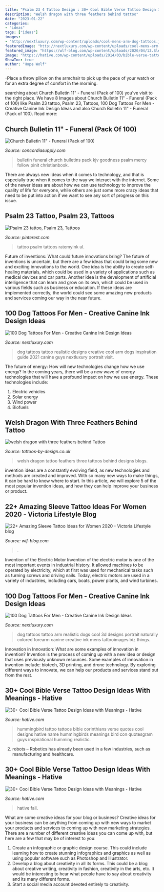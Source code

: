 ```yaml
---
title: "Psalm 23 4 Tattoo Design : 30+ Cool Bible Verse Tattoo Design Ideas With Meanings"
description: "Welsh dragon with three feathers behind tattoo"
date: "2023-01-22"
categories:
- "ideas"
tags: ["ideas"]
images:
- "http://nextluxury.com/wp-content/uploads/cool-mens-arm-dog-tattoos.jpg"
featuredImage: "http://nextluxury.com/wp-content/uploads/cool-mens-arm-dog-tattoos.jpg"
featured_image: "https://wlf-blog.com/wp-content/uploads/2020/04/13.SleeveTattoo.22.jpg"
image: "https://hative.com/wp-content/uploads/2014/03/bible-verse-tattoos/29-2-corinthians-7-14-hummingbird.jpg"
ShowToc: true
author: "Hope Wolf"
---
```



-Place a throw pillow on the armchair to pick up the pace of your watch or for an extra degree of comfort in the morning.

	

		
searching about Church Bulletin 11&quot; - Funeral (Pack of 100) you've visit to the right place. We have 8 Images about Church Bulletin 11&quot; - Funeral (Pack of 100) like Psalm 23 tattoo, Psalm 23, Tattoos, 100 Dog Tattoos For Men - Creative Canine Ink Design Ideas and also Church Bulletin 11&quot; - Funeral (Pack of 100). Read more:
		
    
## Church Bulletin 11&quot; - Funeral (Pack Of 100)

<img loading=lazy src="https://www.concordiasupply.com/sca/U2238-media-01.jpg?resizeid=3&amp;resizeh=600&amp;resizew=600" onerror="this.onerror=null;this.src='https://tse3.mm.bing.net/th?id=OIP.gq2nrcQp7qj0YlX92CtSKgAAAA&amp;pid=15.1';" alt="Church Bulletin 11&quot; - Funeral (Pack of 100)">

_Source: concordiasupply.com_

>bulletin funeral church bulletins pack kjv goodness psalm mercy follow pinit christianbook. 

	

There are always new ideas when it comes to technology, and that is especially true when it comes to the way we interact with the internet. Some of the newer ideas are about how we can use technology to improve the quality of life for everyone, while others are just some more crazy ideas that need to be put into action if we want to see any sort of progress on this issue.

    
## Psalm 23 Tattoo, Psalm 23, Tattoos

<img loading=lazy src="https://i.pinimg.com/736x/f8/90/d7/f890d7fdb0bab2e8cc6df1ef9b2e9014--psalm--mens-tattoos.jpg" onerror="this.onerror=null;this.src='https://tse1.mm.bing.net/th?id=OIP.9BSZmEtJmORDVsbVcFbTjgHaJ6&amp;pid=15.1';" alt="Psalm 23 tattoo, Psalm 23, Tattoos">

_Source: pinterest.com_

>tattoo psalm tattoos ratemyink ul. 

	

Future of inventions: What could future innovations bring?
The future of inventions is uncertain, but there are a few ideas that could bring some new and exciting innovations to the world. One idea is the ability to create self-healing materials, which could be used in a variety of applications such as medical devices and car parts. Another idea is the development of artificial intelligence that can learn and grow on its own, which could be used in various fields such as business or education. If these ideas are implemented correctly, the world could see some amazing new products and services coming our way in the near future.

    
## 100 Dog Tattoos For Men - Creative Canine Ink Design Ideas

<img loading=lazy src="http://nextluxury.com/wp-content/uploads/gentleman-with-realistic-green-watercolor-dog-tattoo-on-arm.jpg" onerror="this.onerror=null;this.src='https://tse2.mm.bing.net/th?id=OIP.z6jYsyYRofzQKm9o3PWoTwHaHa&amp;pid=15.1';" alt="100 Dog Tattoos For Men - Creative Canine Ink Design Ideas">

_Source: nextluxury.com_

>dog tattoos tattoo realistic designs creative cool arm dogs inspiration guide 2021 canine guys nextluxury portrait visit. 

	

The future of energy: How will new technologies change how we use energy?
In the coming years, there will be a new wave of energy technologies that will have a profound impact on how we use energy. These technologies include: 
1. Electric vehicles
2. Solar energy
3. Wind power
4. Biofuels

    
## Welsh Dragon With Three Feathers Behind Tattoo

<img loading=lazy src="http://www.tattoos-by-design.co.uk/rate_my_tattoo/tattoos/tattoo/act/welsh_dragon_with_three_feathers_behind_5281892306669.jpg" onerror="this.onerror=null;this.src='https://tse2.mm.bing.net/th?id=OIP.SF4Qiq1z3EFNUBsoXmuMbQAAAA&amp;pid=15.1';" alt="welsh dragon with three feathers behind Tattoo">

_Source: tattoos-by-design.co.uk_

>welsh dragon tattoo feathers three tattoos behind designs blogs. 

	

invention ideas are a constantly evolving field, as new technologies and methods are created and improved. With so many new ways to make things, it can be hard to know where to start. In this article, we will explore 5 of the most popular invention ideas, and how they can help improve your business or product.

    
## 22+ Amazing Sleeve Tattoo Ideas For Women 2020 - Viсtoria Lifestyle Blog

<img loading=lazy src="https://wlf-blog.com/wp-content/uploads/2020/04/13.SleeveTattoo.22.jpg" onerror="this.onerror=null;this.src='https://tse2.mm.bing.net/th?id=OIP._0ubn1TnVNCIVedjrCyh7QAAAA&amp;pid=15.1';" alt="22+ Amazing Sleeve Tattoo Ideas for Women 2020 - Viсtoria Lifestyle blog">

_Source: wlf-blog.com_

>. 

	

Invention of the Electric Motor
Invention of the electric motor is one of the most important events in industrial history. It allowed machines to be operated by electricity, which at first was used for mechanical tasks such as turning screws and driving nails. Today, electric motors are used in a variety of industries, including cars, boats, power plants, and wind turbines.

    
## 100 Dog Tattoos For Men - Creative Canine Ink Design Ideas

<img loading=lazy src="http://nextluxury.com/wp-content/uploads/cool-mens-arm-dog-tattoos.jpg" onerror="this.onerror=null;this.src='https://tse1.mm.bing.net/th?id=OIP.OeWoNEM9vAy924sVLptjiwHaHa&amp;pid=15.1';" alt="100 Dog Tattoos For Men - Creative Canine Ink Design Ideas">

_Source: nextluxury.com_

>dog tattoos tattoo arm realistic dogs cool 3d designs portrait naturally colored forearm canine creative ink mens tattooimages biz things. 

	

Innovation in Innovation: What are some examples of innovation in invention?
Invention is the process of coming up with a new idea or design that uses previously unknown resources. Some examples of innovation in invention include: biotech, 3D printing, and drone technology. By exploring different ways to innovate, we can help our products and services stand out from the rest.

    
## 30+ Cool Bible Verse Tattoo Design Ideas With Meanings - Hative

<img loading=lazy src="https://hative.com/wp-content/uploads/2014/03/bible-verse-tattoos/29-2-corinthians-7-14-hummingbird.jpg" onerror="this.onerror=null;this.src='https://tse1.mm.bing.net/th?id=OIP.IP-tC24d0EPhIwGC_6Gj8wHaHa&amp;pid=15.1';" alt="30+ Cool Bible Verse Tattoo Design Ideas with Meanings - Hative">

_Source: hative.com_

>hummingbird tattoo tattoos bible corinthians verse quotes cool designs hative name hummingbirds meanings bird con quotesgram guys inspirational humming realistic. 

	

2. robots – Robotics has already been used in a few industries, such as manufacturing and healthcare.

    
## 30+ Cool Bible Verse Tattoo Design Ideas With Meanings - Hative

<img loading=lazy src="http://hative.com/wp-content/uploads/2014/03/bible-verse-tattoos/26-bible-verse-and-flower-on-rib.jpg" onerror="this.onerror=null;this.src='https://tse2.mm.bing.net/th?id=OIP.gj_UFsYjweNdVkWCuuxRwQHaJ4&amp;pid=15.1';" alt="30+ Cool Bible Verse Tattoo Design Ideas with Meanings - Hative">

_Source: hative.com_

>hative fail. 

	

What are some creative ideas for your blog or business?
Creative ideas for your business can be anything from coming up with new ways to market your products and services to coming up with new marketing strategies. There are a number of different creative ideas you can come up with, but here are a few that may be of interest to you: 
1) Create an infographic or graphic design course. This could include learning how to create stunning infographics and graphics as well as using popular software such as Photoshop and Illustrator. 
2) Develop a blog about creativity in all its forms. This could be a blog about creative writing, creativity in fashion, creativity in the arts, etc. It would be interesting to hear what people have to say about creativity and its many different forms. 
3) Start a social media account devoted entirely to creativity.


